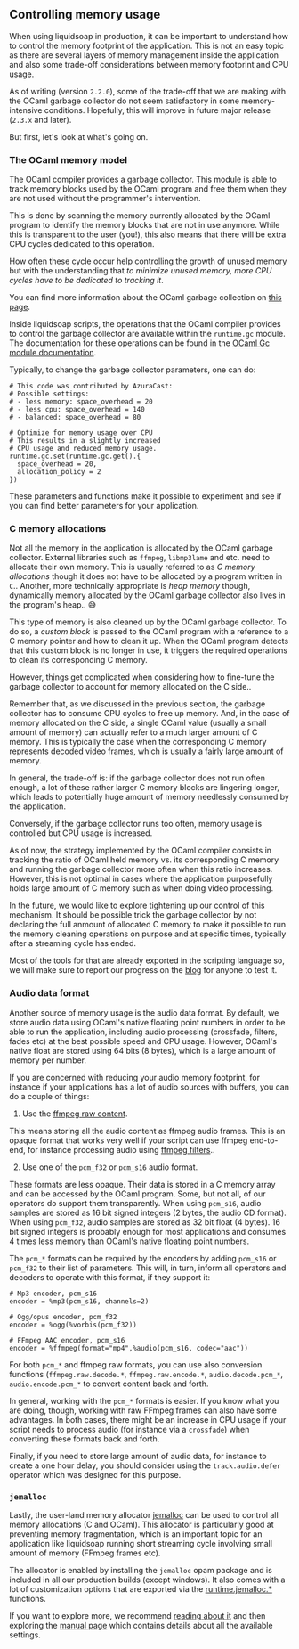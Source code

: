## Controlling memory usage

When using liquidsoap in production, it can be important to understand how to control the memory footprint of the application.
This is not an easy topic as there are several layers of memory management inside the application and also some
trade-off considerations between memory footprint and CPU usage.

As of writing (version `2.2.0`), some of the trade-off that we are making with the OCaml garbage collector do not seem
satisfactory in some memory-intensive conditions. Hopefully, this will improve in future major release (`2.3.x` and later).

But first, let's look at what's going on.

### The OCaml memory model

The OCaml compiler provides a garbage collector. This module is able to track memory blocks used by the OCaml program and free
them when they are not used without the programmer's intervention.

This is done by scanning the memory currently allocated by the OCaml program to identify the memory blocks that are not in
use anymore. While this is transparent to the user (you!), this also means that there will be extra CPU cycles dedicated to
this operation.

How often these cycle occur help controlling the growth of unused memory but with the understanding that _to minimize unused memory,
more CPU cycles have to be dedicated to tracking it_.

You can find more information about the OCaml garbage collection on [this page](https://ocaml.org/docs/garbage-collection).

Inside liquidsoap scripts, the operations that the OCaml compiler provides to control the garbage collector are available within the
`runtime.gc` module. The documentation for these operations can be found in the [OCaml Gc module documentation](https://v2.ocaml.org/api/Gc.html).

Typically, to change the garbage collector parameters, one can do:

```liquidsoap
# This code was contributed by AzuraCast:
# Possible settings:
# - less memory: space_overhead = 20
# - less cpu: space_overhead = 140
# - balanced: space_overhead = 80

# Optimize for memory usage over CPU
# This results in a slightly increased
# CPU usage and reduced memory usage.
runtime.gc.set(runtime.gc.get().{
  space_overhead = 20,
  allocation_policy = 2
})
```

These parameters and functions make it possible to experiment and see if you can find better parameters for your application.

### C memory allocations

Not all the memory in the application is allocated by the OCaml garbage collector. External libraries such as `ffmpeg`, `libmp3lame`
and etc. need to allocate their own memory. This is usually referred to as _C memory allocations_ though it does not have
to be allocated by a program written in `C`.. Another, more technically appropriate is _heap memory_ though, dynamically memory allocated
by the OCaml garbage collector also lives in the program's heap.. 😅

This type of memory is also cleaned up by the OCaml garbage collector. To do so, a _custom block_ is passed to the OCaml program with
a reference to a C memory pointer and how to clean it up. When the OCaml program detects that this custom block is no longer
in use, it triggers the required operations to clean its corresponding C memory.

However, things get complicated when considering how to fine-tune the garbage collector to account for memory allocated on
the C side..

Remember that, as we discussed in the previous section, the garbage collector has to consume CPU cycles to free up memory. And, in the case of memory allocated on the
C side, a single OCaml value (usually a small amount of memory) can actually refer to a much larger amount of C memory. This
is typically the case when the corresponding C memory represents decoded video frames, which is usually a fairly large amount of memory.

In general, the trade-off is: if the garbage collector does not run often enough, a lot of these rather larger C memory blocks are lingering
longer, which leads to potentially huge amount of memory needlessly consumed by the application.

Conversely, if the garbage collector runs too often, memory usage is controlled but CPU usage is increased.

As of now, the strategy implemented by the OCaml compiler consists in tracking the ratio of OCaml held memory vs. its corresponding C memory and running the garbage collector
more often when this ratio increases. However, this is not optimal in cases where the application purposefully holds large amount
of C memory such as when doing video processing.

In the future, we would like to explore tightening up our control of this mechanism. It should be possible trick the garbage collector
by not declaring the full anmount of allocated C memory to make it possible to run the memory cleaning operations on purpose and at specific times,
typically after a streaming cycle has ended.

Most of the tools for that are already exported in the scripting language so, we will make sure to report our progress on the [blog](https://liquidsoap.info/blog)
for anyone to test it.

### Audio data format

Another source of memory usage is the audio data format. By default, we store audio data using OCaml's native floating point numbers in order to be able to run the application,
including audio processing (crossfade, filters, fades etc) at the best possible speed and CPU usage. However, OCaml's native float are stored using 64 bits (8 bytes), which is a large
amount of memory per number.

If you are concerned with reducing your audio memory footprint, for instance if your applications has a lot of audio sources with buffers, you can
do a couple of things:

1. Use the [ffmpeg raw content](ffmpeg.html).

This means storing all the audio content as ffmpeg audio frames. This is an opaque format that works very well if your script can use ffmpeg end-to-end, for instance processing
audio using [ffmpeg filters](ffmpeg_filters.html)..

2. Use one of the `pcm_f32` or `pcm_s16` audio format.

These formats are less opaque. Their data is stored in a C memory array and can be accessed by the OCaml program. Some, but not all, of our operators
do support them transparently. When using `pcm_s16`, audio samples are stored as 16 bit signed integers (2 bytes, the audio CD format). When using `pcm_f32`, audio samples are stored as
32 bit float (4 bytes). 16 bit signed integers is probably enough for most applications and consumes 4 times less memory than OCaml's native floating point numbers.

The `pcm_*` formats can be required by the encoders by adding `pcm_s16` or `pcm_f32` to their list of parameters. This will, in turn, inform all operators
and decoders to operate with this format, if they support it:

```liquidsoap
# Mp3 encoder, pcm_s16
encoder = %mp3(pcm_s16, channels=2)

# Ogg/opus encoder, pcm_f32
encoder = %ogg(%vorbis(pcm_f32))

# FFmpeg AAC encoder, pcm_s16
encoder = %ffmpeg(format="mp4",%audio(pcm_s16, codec="aac"))
```

For both `pcm_*` and ffmpeg raw formats, you can use also conversion functions (`ffmpeg.raw.decode.*`, `ffmpeg.raw.encode.*`, `audio.decode.pcm_*`, `audio.encode.pcm_*` to convert
content back and forth.

In general, working with the `pcm_*` formats is easier. If you know what you are doing, though, working with raw FFmpeg frames can also have some advantages. In both cases,
there might be an increase in CPU usage if your script needs to process audio (for instance via a `crossfade`) when converting these formats back and forth.

Finally, if you need to store large amount of audio data, for instance to create a one hour delay, you should consider using the `track.audio.defer` operator which was designed for
this purpose.

### `jemalloc`

Lastly, the user-land memory allocator [jemalloc](https://github.com/jemalloc/jemalloc) can be used to control all memory allocations (C and OCaml). This allocator is particularly
good at preventing memory fragmentation, which is an important topic for an application like liquidsoap running short streaming cycle involving small amount of memory (FFmpeg frames etc).

The allocator is enabled by installing the `jemalloc` opam package and is included in all our production builds (except windows). It also comes with a lot of customization options
that are exported via the [runtime.jemalloc.\*](https://www.liquidsoap.info/doc-dev/reference.html#runtime.jemalloc.epoch) functions.

If you want to explore more, we recommend [reading about it](https://engineering.fb.com/2011/01/03/core-data/scalable-memory-allocation-using-jemalloc/) and
then exploring the [manual page](http://jemalloc.net/jemalloc.3.html) which contains details about all the available settings.
